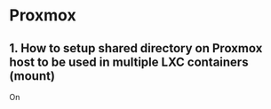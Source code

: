 # Proxmox

## 1. How to setup shared directory on Proxmox host to be used in multiple LXC containers (mount)

On 